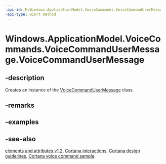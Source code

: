```yaml
---
-api-id: M:Windows.ApplicationModel.VoiceCommands.VoiceCommandUserMessage.#ctor
-api-type: winrt method
---
```


<!-- Method syntax
public VoiceCommandUserMessage()
-->

# Windows.ApplicationModel.VoiceCommands.VoiceCommandUserMessage.VoiceCommandUserMessage

## -description
Creates an instance of the [VoiceCommandUserMessage](voicecommandusermessage.md) class.

## -remarks

## -examples

## -see-also
[ elements and attributes v1.2](https://docs.microsoft.com/uwp/schemas/voicecommands/voice-command-elements-and-attributes-1-2), [Cortana interactions](https://docs.microsoft.com/windows/uwp/input-and-devices/cortana-interactions), [Cortana design guidelines](https://docs.microsoft.com/windows/uwp/input-and-devices/cortana-design-guidelines), [Cortana voice command sample](https://github.com/Microsoft/Windows-universal-samples/tree/master/Samples/CortanaVoiceCommand)
